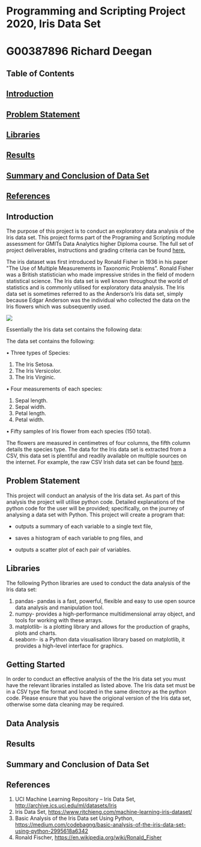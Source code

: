# Programming and Scripting Project 2020, Iris Data Set

# G00387896 Richard Deegan

## Table of Contents

## [Introduction](https://github.com/Deego88/pands-project/blob/master/README.md#introduction-1)

## [Problem Statement](https://github.com/Deego88/pands-project/blob/master/README.md#problemstatement) 

## [Libraries](https://github.com/Deego88/pands-project/blob/master/README.md#libraries-1)

## [Results](https://github.com/Deego88/pands-project/blob/master/README.md#results-1)
  
## [Summary and Conclusion of Data Set](https://github.com/Deego88/pands-project/blob/master/README.md#summary-and-conclusion-of-data-set-1)
  
## [References](https://github.com/Deego88/pands-project/blob/master/README.md#references-1)
  
  
## Introduction
  
The purpose of this project is to conduct an exploratory data analysis of the Iris data set. This project forms part of the Programing and Scripting module assessment for GMITs Data Analytics higher Diploma course. The full set of project deliverables, instructions and grading criteria can be found [here.]( )

The iris dataset was first introduced by Ronald Fisher in 1936 in his paper "The Use of Multiple Measurements in Taxonomic Problems". 
Ronald Fisher was a British statistician who made impressive strides in the field of modern statistical science.  The Iris data set is well known throughout the world of statistics and is commonly utilised for exploratory data analysis. The Iris  data set is sometimes referred to as the Anderson’s Iris data set, simply because Edgar Anderson was the individual who collected the data on the Iris flowers which was subsequently used. 

![](pands-project/03_iris.png)

Essentially the Iris data set contains the following data:

The data set contains the following:

•	Three types of Species: 
1. The Iris Setosa.
2. The Iris Versicolor. 
3. The Iris Virginic.

•	Four measurements of each species:

1. Sepal length.
2. Sepal width.
3. Petal length. 
4. Petal width.

•	Fifty samples of Iris flower from each species (150 total). 

The flowers are measured in centimetres of four columns, the fifth column details the species type. The data for the Iris data set is extracted from a CSV, this data set is plentiful and readily available on multiple sources on the internet. For example, the raw CSV Irish data set can be found [here](https://gist.githubusercontent.com/curran/a08a1080b88344b0c8a7/raw/639388c2cbc2120a14dcf466e85730eb8be498bb/iris.csv
). 

 ## Problem Statement
 
This project will conduct an analysis of the Iris data set. As part of this analysis the project will utilise python code. Detailed explanations of the python code for the user will be provided; specifically, on the journey of analysing a data set with Python. This project will create a program that:

  - outputs a summary of each variable to a single text file,
  
  - saves a histogram of each variable to png files, and
  
  - outputs a scatter plot of each pair of variables.


## Libraries

 The following Python libraries are used to conduct the data analysis of the Iris data set:
 
 1. pandas- pandas is a fast, powerful, flexible and easy to use open source data analysis and manipulation tool.
 2. numpy- provides a high-performance multidimensional array object, and tools for working with these arrays.
 3. matplotlib- is a plotting library and allows for the production of graphs, plots and charts. 
 4. seaborn- is a Python data visualisation library based on matplotlib, it provides a high-level interface for graphics.
 
## Getting Started

In order to conduct an effective analysis of the the Iris data set you must have the relevant libraries installed as listed above. The Iris data set must be in a CSV type flie format and located in the same directory as the python code. Please ensure that you have the origional version of the Iris data set, otherwise some data cleaning may be required.   

## Data Analysis 

## Results

## Summary and Conclusion of Data Set

## References
 
1. UCI Machine Learning Repository – Iris Data Set, http://archive.ics.uci.edu/ml/datasets/Iris
2. Iris Data Set, https://www.ritchieng.com/machine-learning-iris-dataset/
3. Basic Analysis of the Iris Data set Using Python, https://medium.com/codebagng/basic-analysis-of-the-iris-data-set-using-python-2995618a6342
4. Ronald Fischer, https://en.wikipedia.org/wiki/Ronald_Fisher
